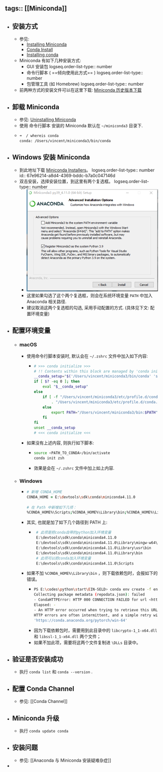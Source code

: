 tags:: [[Miniconda]]
---

- ## 安装方式
	- 参见:
		- [Installing Miniconda](https://www.anaconda.com/docs/getting-started/miniconda/install)
		- [Conda Install](https://docs.conda.io/projects/conda/en/stable/)
		- [Installing conda](https://docs.conda.io/projects/conda/en/stable/user-guide/install/index.html)
	- Miniconda 有如下几种安装方式:
		- GUI 安装包
		  logseq.order-list-type:: number
		- 命令行脚本 ( ==倾向使用此方式== )
		  logseq.order-list-type:: number
		- 包管理工具 (如 Homebrew)
		  logseq.order-list-type:: number
	- 前两种方式的安装文件可以在这里下载: [Miniconda 历史版本下载](https://repo.anaconda.com/miniconda/)
- ## 卸载 Miniconda
	- 参见: [Uninstalling Miniconda](https://www.anaconda.com/docs/getting-started/miniconda/uninstall)
	- 使用 命令行脚本 安装的 Miniconda 默认在 `~/miniconda3` 目录下.
	- ``` zsh
	  ➜  / whereis conda
	  conda: /Users/vincent/miniconda3/bin/conda
	  ```
- ## Windows 安装 Miniconda
	- 到此地址下载 [Miniconda Installers](https://www.anaconda.com/download/success#miniconda)。
	  logseq.order-list-type:: number
	  id:: 67e96214-a8d4-4369-bddc-b7a0c047146d
	- 双击安装，选择安装位置，到这里有两个复选框。
	  logseq.order-list-type:: number
		- ![image-20220416102916267.png](../assets/image-20220416102916267_1743348319243_0.png)
		- 这里如果勾选了这个两个复选框，则会在系统环境变量 `PATH` 中加入 Anaconda 相关路径.
		- 建议取消这两个复选框的勾选, 采用手动配置的方式. (具体见下文: 配置环境变量)
- ## 配置环境变量
	- ### macOS
		- 使用命令行脚本安装时, 默认会在 `~/.zshrc` 文件中加入如下内容:
			- ``` zsh
			  # >>> conda initialize >>>
			  # !! Contents within this block are managed by 'conda init' !!
			  __conda_setup="$('/Users/vincent/miniconda3/bin/conda' 'shell.zsh' 'hook' 2> /dev/null)"
			  if [ $? -eq 0 ]; then
			      eval "$__conda_setup"
			  else
			      if [ -f "/Users/vincent/miniconda3/etc/profile.d/conda.sh" ]; then
			          . "/Users/vincent/miniconda3/etc/profile.d/conda.sh"
			      else
			          export PATH="/Users/vincent/miniconda3/bin:$PATH"
			      fi
			  fi
			  unset __conda_setup
			  # <<< conda initialize <<<
			  ```
		- 如果没有上述内容, 则执行如下脚本:
			- ``` zsh
			  source <PATH_TO_CONDA>/bin/activate
			  conda init zsh
			  ```
			- 效果是会在 `~/.zshrc` 文件中加上如上内容.
	- ### Windows
		- ``` zsh
		  # 新增 CONDA_HOME 
		  CONDA_HOME = E:\devtools\sdk\conda\miniconda4.11.0
		  
		  # 在 Path 中新增如下几项：
		  %CONDA_HOME%\Scripts;%CONDA_HOME%\Library\bin;%CONDA_HOME%\Library\mingw-w64\bin;%CONDA_HOME%\Library\usr\bin
		  ```
		- 其实, 也就是加了如下几个路径到 PATH 上:
			- ``` zsh
			   # 此项是把conda自带的python加入环境变量
			   E:\devtools\sdk\conda\miniconda4.11.0 
			   E:\devtools\sdk\conda\miniconda4.11.0\Library\mingw-w64\bin
			   E:\devtools\sdk\conda\miniconda4.11.0\Library\usr\bin
			   E:\devtools\sdk\conda\miniconda4.11.0\Library\bin
			   # 此项可以把conda加入环境变量
			   E:\devtools\sdk\conda\miniconda4.11.0\Scripts 
			  ```
		- 如果不加 `%CONDA_HOME%\Library\bin` ，则下载依赖包时，会报如下的错误。
			- ```sh
			  PS E:\codes\python\start\EIN-SELD> conda env create -f environment.yml
			  Collecting package metadata (repodata.json): failed
			  - CondaHTTPError: HTTP 000 CONNECTION FAILED for url <https://conda.anaconda.org/pytorch/win-64/repodata.json>
			  Elapsed: -
			  - An HTTP error occurred when trying to retrieve this URL.
			  HTTP errors are often intermittent, and a simple retry will get you on your way.
			  'https://conda.anaconda.org/pytorch/win-64'
			  ```
			- 因为下载依赖包时，需要用到此目录中的 `libcrypto-1_1-x64.dll` 和 `libssl-1_1-x64.dll` 两个文件；
			- 如果不加此项，需要将这两个文件复制进 `\DLLs` 目录中。
- ## 验证是否安装成功
	- 执行 `conda list` 和 `conda --version` .
- ## 配置 Conda Channel
	- 参见: [[Conda Channel]]
- ## Miniconda 升级
	- 执行 `conda update conda`
- ## 安装问题
	- 参见: [[Anaconda 与 Miniconda 安装疑难杂症]]
-